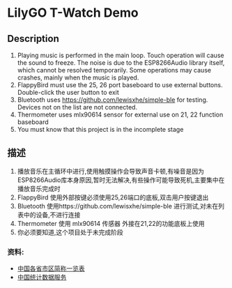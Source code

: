 LilyGO T-Watch Demo
================

## Description
1. Playing music is performed in the main loop. Touch operation will cause the sound to freeze. The noise is due to the ESP8266Audio library itself, which cannot be resolved temporarily. Some operations may cause crashes, mainly when the music is played.
2. FlappyBird must use the 25, 26 port baseboard to use external buttons. Double-click the user button to exit
3. Bluetooth uses https://github.com/lewisxhe/simple-ble for testing. Devices not on the list are not connected.
4. Thermometer uses mlx90614 sensor for external use on 21, 22 function baseboard
5. You must know that this project is in the incomplete stage



## 描述
1. 播放音乐在主循环中进行,使用触摸操作会导致声音卡顿,有噪音是因为ESP8266Audio库本身原因,暂时无法解决,有些操作可能导致死机,主要集中在播放音乐完成时
2. FlappyBird 使用外部按键必须使用25,26端口的底板,双击用户按键退出
3. Bluetooth 使用https://github.com/lewisxhe/simple-ble 进行测试,对未在列表中的设备,不进行连接
4. Thermometer 使用 mlx90614 传感器 外接在21,22的功能底板上使用
5. 你必须要知道,这个项目处于未完成阶段


### 资料:
- [中国各省市区简称一览表](http://www.tcmap.com.cn/list/jiancheng_list.html)
- [中国统计数据服务](http://data.acmr.com.cn/member/city/city_md.asp#11)
